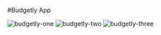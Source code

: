 #Budgetly App

![budgetly-one](https://user-images.githubusercontent.com/27262988/36120182-601f41c6-1010-11e8-91ae-b75379edfb68.JPG)
![budgetly-two](https://user-images.githubusercontent.com/27262988/36120371-f7245f34-1010-11e8-944f-48b8c5b1a3d0.JPG)
![budgetly-three](https://user-images.githubusercontent.com/27262988/36120801-55886416-1012-11e8-8db2-f48d9828fa84.JPG)


